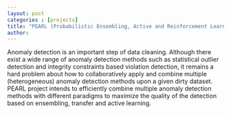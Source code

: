 ```yaml
---
layout: post
categories : [projects]
title: "PEARL (Probabilistic Ensembling, Active and Reinforcement Learning for Anomaly Detection)"
author: 
---
```




Anomaly detection is an important step of data cleaning. Although there exist a wide range of anomaly detection methods such as statistical outlier detection and integrity constraints based violation detection, it remains a hard problem about how to collaboratively apply and combine multiple (heterogeneous) anomaly detection methods upon a given dirty dataset. PEARL project intends to efficiently combine multiple anomaly detection methods with different paradigms to maximize the quality of the detection based on ensembling, transfer and active learning.


